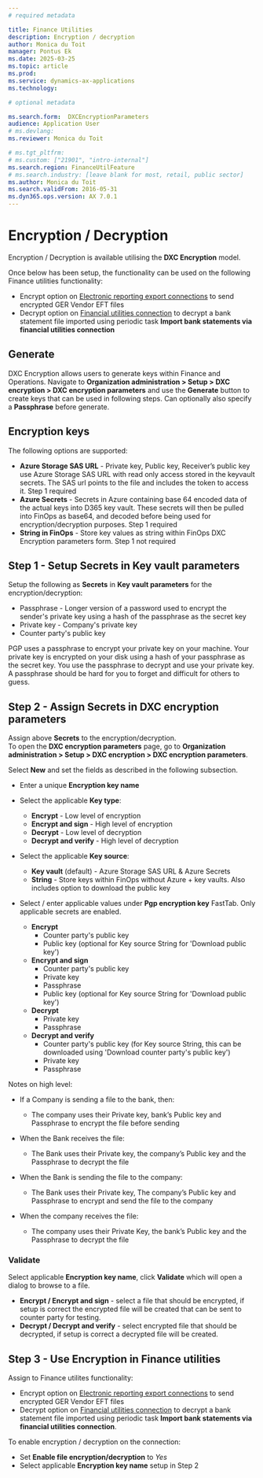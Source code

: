 ```yaml
---
# required metadata

title: Finance Utilities 
description: Encryption / decryption
author: Monica du Toit
manager: Pontus Ek
ms.date: 2025-03-25
ms.topic: article
ms.prod: 
ms.service: dynamics-ax-applications
ms.technology: 

# optional metadata

ms.search.form:  DXCEncryptionParameters
audience: Application User
# ms.devlang: 
ms.reviewer: Monica du Toit

# ms.tgt_pltfrm: 
# ms.custom: ["21901", "intro-internal"]
ms.search.region: FinanceUtilFeature
# ms.search.industry: [leave blank for most, retail, public sector]
ms.author: Monica du Toit
ms.search.validFrom: 2016-05-31
ms.dyn365.ops.version: AX 7.0.1
---
```


# Encryption / Decryption
Encryption / Decryption is available utilising the **DXC Encryption** model.

Once below has been setup, the functionality can be used on the following Finance utilities functionality:
- Encrypt option on [Electronic reporting export connections](../ACCOUNTS-PAYABLE/Save-electronic-reporting-file-to-secure-location.md) to send encrypted GER Vendor EFT files
- Decrypt option on [Financial utilities connection](../CASH-AND-BANK-MANAGEMENT/Finance-utilities-connections.md) to decrypt a bank statement file imported using periodic task **Import bank statements via financial utilities connection**

## Generate
DXC Encryption allows users to generate keys within Finance and Operations.
Navigate to **Organization administration > Setup > DXC encryption > DXC encryption parameters** and use the **Generate** button to create keys that can be used in following steps.
Can optionally also specify a **Passphrase** before generate.

## Encryption keys

The following options are supported:
- **Azure Storage SAS URL** - Private key, Public key, Receiver’s public key use Azure Storage SAS URL with read only access stored in the keyvault secrets. The SAS url points to the file and includes the token to access it. Step 1 required
- **Azure Secrets** - Secrets in Azure containing base 64 encoded data of the actual keys into D365 key vault. These secrets will then be pulled into FinOps as base64, and decoded before being used for encryption/decryption purposes. Step 1 required
- **String in FinOps** - Store key values as string within FinOps DXC Encryption parameters form. Step 1 not required

## Step 1 - Setup Secrets in Key vault parameters
Setup the following as **Secrets** in **Key vault parameters** for the encryption/decryption:
- Passphrase - Longer version of a password used to encrypt the sender's private key using a hash of the passphrase as the secret key
- Private key - Company's private key
- Counter party's public key

PGP uses a passphrase to encrypt your private key on your machine. Your private key is encrypted on your disk using a hash of your passphrase as the secret key. You use the passphrase to decrypt and use your private key. A passphrase should be hard for you to forget and difficult for others to guess.


## Step 2 - Assign Secrets in DXC encryption parameters
Assign above **Secrets** to the encryption/decryption. <br>
To open the **DXC encryption parameters** page, go to **Organization administration > Setup > DXC encryption > DXC encryption parameters**. <br>

Select **New** and set the fields as described in the following subsection.

- Enter a unique **Encryption key name**
- Select the applicable **Key type**:
    - **Encrypt** - Low level of encryption
    - **Encrypt and sign** - High level of encryption
    - **Decrypt** - Low level of decryption
    - **Decrypt and verify** - High level of decryption
- Select the applicable **Key source**: 
    - **Key vault** (default) - Azure Storage SAS URL & Azure Secrets
    - **String** - Store keys within FinOps without Azure + key vaults. Also includes option to download the public key

- Select / enter applicable values under **Pgp encryption key** FastTab. Only applicable secrets are enabled.	
    - **Encrypt**
        - Counter party's public key
        - Public key (optional for Key source String for 'Download public key')
    - **Encrypt and sign**
        - Counter party's public key
        - Private key
        - Passphrase  
        - Public key (optional for Key source String for 'Download public key')
    - **Decrypt**
        - Private key
        - Passphrase 
    - **Decrypt and verify**
        - Counter party's public key (for Key source String, this can be downloaded using 'Download counter party's public key')
        - Private key
        - Passphrase


Notes on high level: 
- If a Company is sending a file to the bank, then:
  - The company uses their Private key, bank’s Public key and Passphrase to encrypt the file before sending

- When the Bank receives the file:
  - The Bank uses their Private key, the company’s Public key and the Passphrase to decrypt the file
 
- When the Bank is sending the file to the company:
  - The Bank uses their Private key, The company’s Public key and Passphrase to encrypt and send the file to the company

- When the company receives the file:
  - The company uses their Private Key, the bank’s Public key and the Passphrase to decrypt the file
 
### Validate

Select applicable **Encryption key name**, click **Validate** which will open a dialog to browse to a file. 
- **Encrypt / Encrypt and sign** - select a file that should be encrypted, if setup is correct the encrypted file will be created that can be sent to counter party for testing.
- **Decrypt / Decrypt and verify** - select encrypted file that should be decrypted, if setup is correct a decrypted file will be created.

## Step 3 - Use Encryption in Finance utilities

Assign to Finance utilites functionality:
- Encrypt option on [Electronic reporting export connections](../ACCOUNTS-PAYABLE/Save-electronic-reporting-file-to-secure-location.md) to send encrypted GER Vendor EFT files
- Decrypt option on [Financial utilities connection](../CASH-AND-BANK-MANAGEMENT/Finance-utilities-connections.md) to decrypt a bank statement file imported using periodic task **Import bank statements via financial utilities connection**.

To enable encryption / decryption on the connection: 
 - Set **Enable file encryption/decryption** to _Yes_
 - Select applicable **Encryption key name** setup in Step 2



